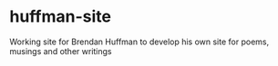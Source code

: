 # huffman-site
Working site for Brendan Huffman to develop his own site for poems, musings and other writings

